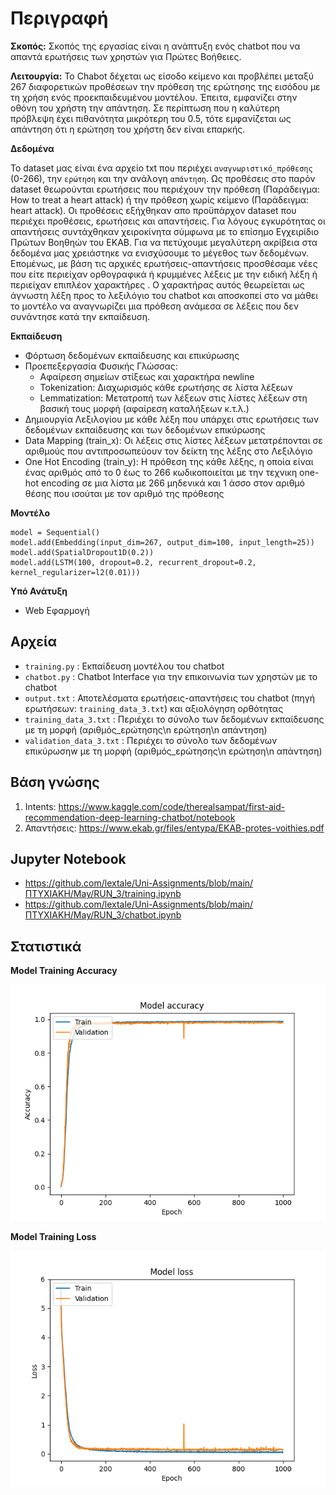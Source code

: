# Περιγραφή
**Σκοπός:** 
Σκοπός της εργασίας είναι η ανάπτυξη ενός chatbot που να απαντά ερωτήσεις των χρηστών για Πρώτες Βοήθειες.

**Λειτουργία:** 
Το Chabot δέχεται ως είσοδο κείμενο και προβλέπει μεταξύ 267 διαφορετικών προθέσεων την πρόθεση της ερώτησης της εισόδου με τη χρήση ενός προεκπαιδευμένου μοντέλου. Έπειτα, εμφανίζει στην οθόνη του χρήστη την απάντηση. Σε περίπτωση που η καλύτερη πρόβλεψη έχει πιθανότητα μικρότερη του 0.5, τότε εμφανίζεται ως απάντηση ότι η ερώτηση του χρήστη δεν είναι επαρκής. 

**Δεδομένα**

Το dataset μας είναι ένα αρχείο txt που περιέχει ```αναγνωριστικό_πρόθεσης``` (0-266), την ```ερώτηση``` και την ανάλογη ```απάντηση```. Ως προθέσεις στο παρόν dataset θεωρούνται ερωτήσεις που περιέχουν την πρόθεση (Παράδειγμα: How to treat a heart attack) ή την πρόθεση χωρίς κείμενο (Παράδειγμα: heart attack). Οι προθέσεις εξήχθηκαν απο προϋπάρχον dataset που περιέχει προθέσεις, ερωτήσεις και απαντήσεις. Για λόγους εγκυρότητας οι απαντήσεις συντάχθηκαν χειροκίνητα σύμφωνα με το επίσημο Εγχειρίδιο Πρώτων Βοηθηών του ΕΚΑΒ.
Για να πετύχουμε μεγαλύτερη ακρίβεια στα δεδομένα μας χρειάστηκε να ενισχύσουμε το μέγεθος των δεδομένων. Επομένως, με βάση τις αρχικές ερωτήσεις-απαντήσεις προσθέσαμε νέες που είτε περιείχαν ορθογραφικά ή κρυμμένες λέξεις με την ειδική λέξη <PAD> ή περιείχαν επιπλέον χαρακτήρες <PAD>. Ο χαρακτήρας αυτός θεωρείεται ως άγνωστη λέξη προς το λεξιλόγιο του chatbot και αποσκοπεί στο να μάθει το μοντέλο να αναγνωρίζει μια πρόθεση ανάμεσα σε λέξεις που δεν συνάντησε κατά την εκπαίδευση.
  
**Εκπαίδευση**
- Φόρτωση δεδομένων εκπαίδευσης και επικύρωσης
- Προεπεξεργασία Φυσικής Γλώσσας:
  - Αφαίρεση σημείων στίξεως και χαρακτήρα newline
  - Tokenization: Διαχωρισμός κάθε ερωτήσης σε λίστα λέξεων
  - Lemmatization: Μετατροπή των λέξεων στις λίστες λέξεων στη βασική τους μορφή (αφαίρεση καταλήξεων κ.τ.λ.)
- Δημιουργία Λεξιλογίου με κάθε λέξη που υπάρχει στις ερωτήσεις των δεδομένων εκπαίδευσης και των δεδομένων επικύρωσης
- Data Mapping (train_x): Οι λέξεις στις λίστες λέξεων μετατρέπονται σε αριθμούς που αντιπροσωπεύουν τον δείκτη της λέξης στο Λεξιλόγιο
- One Hot Encoding (train_y): Η πρόθεση της κάθε λέξης, η οποία είναι ένας αριθμός από το 0 έως το 266 κωδικοποιείται με την τεχνικη one-hot encoding σε μια λίστα με 266 μηδενικά και 1 άσσο στον αριθμό θέσης που ισούται με τον αριθμό της πρόθεσης

**Μοντέλο**

```
model = Sequential()
model.add(Embedding(input_dim=267, output_dim=100, input_length=25))
model.add(SpatialDropout1D(0.2))
model.add(LSTM(100, dropout=0.2, recurrent_dropout=0.2, kernel_regularizer=l2(0.01)))
```

**Υπό Ανάτυξη**
- Web Εφαρμογή

## Αρχεία
- ```training.py``` :   Εκπαίδευση μοντέλου του chatbot
- ```chatbot.py``` :  Chatbot Interface για την επικοινωνία των χρηστών με το chatbot
- ```output.txt``` :  Αποτελέσματα ερωτήσεις-απαντήσεις του chatbot (πηγή ερωτήσεων: ```training_data_3.txt```) και αξιολόγηση ορθότητας
- ```training_data_3.txt``` : Περιέχει το σύνολο των δεδομένων εκπαίδευσης με τη μορφή (αριθμός_ερώτησης\n ερώτηση\n απάντηση)
- ```validation_data_3.txt``` : Περιέχει το σύνολο των δεδομένων επικύρωσηw με τη μορφή (αριθμός_ερώτησης\n ερώτηση\n απάντηση)

## Βάση γνώσης
1) Intents: https://www.kaggle.com/code/therealsampat/first-aid-recommendation-deep-learning-chatbot/notebook
2) Απαντήσεις: https://www.ekab.gr/files/entypa/EKAB-protes-voithies.pdf

## Jupyter Notebook
- https://github.com/lextale/Uni-Assignments/blob/main/ΠΤΥΧΙΑΚΗ/May/RUN_3/training.ipynb
- https://github.com/lextale/Uni-Assignments/blob/main/ΠΤΥΧΙΑΚΗ/May/RUN_3/chatbot.ipynb

## Στατιστικά
**Model Training Accuracy**

![Model Training Accuracy](https://github.com/lextale/Uni-Assignments/blob/main/ΠΤΥΧΙΑΚΗ/May/RUN_3/model_3_accuracy.png)

**Model Training Loss**

![Model Training Loss](https://github.com/lextale/Uni-Assignments/blob/main/ΠΤΥΧΙΑΚΗ/May/RUN_3/model_3_loss.png)
